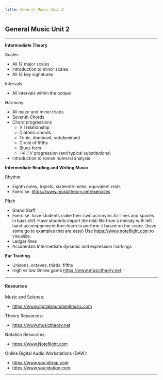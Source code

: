 ```yaml
---
title: General Music Unit 2
---
```

<!-- # General Music Unit 12 -->

## General Music Unit 2

- - -

**Intermediate Theory**

Scales 

* All 12 major scales
* Introduction to minor scales
* All 12 key signatures

Intervals  

* All intervals within the octave

Harmony

* All major and minor triads
* Seventh Chords
* Chord progressions
  * V  I relationship
  * Diatonic chords
  * Tonic, dominant, subdominant
  * Circle of fifths
  * Blues form
  * I  vi  ii  V progression (and typical substitutions)
* Introduction to roman numeral analysis

**Intermediate Reading and Writing Music**

Rhythm

* Eighth notes, triplets, sixteenth notes, equivalent rests
* Exercise: https://www.musictheory.net/exercises

Pitch

* Grand Staff
* Exercise: have students make their own acronyms for lines and spaces in bass clef.
  Have students import the midi file from a melody with left hand accompaniment then learn to perform it based on the score.  (have some go to examples that are easy)  Use https://www.noteflight.com to visualize.  
* Ledger lines
* Accidentals
  Intermediate dynamic and expression markings

**Ear Training**

* Unisons, octaves, thirds, fifths  
* High vs low Online game https://www.musictheory.net

- - -

#### Resources

Music and Science:

* https://www.digitalsoundandmusic.com

Theory Resources:

* https://www.musictheory.net

Notation Resources:

* https://www.Noteflight.com

Online Digital Audio Workstations (DAW):

* https://www.soundtrap.com
* https://www.soundation.com

- - -

